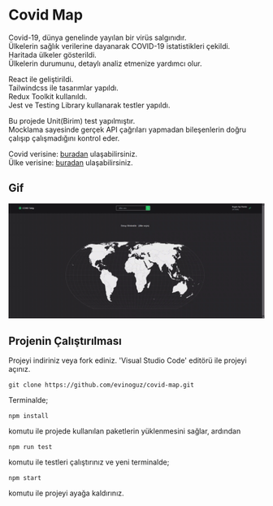 # Covid Map

Covid-19, dünya genelinde yayılan bir virüs salgınıdır. <br />
Ülkelerin sağlık verilerine dayanarak COVID-19 istatistikleri çekildi.<br />
Haritada ülkeler gösterildi. <br />
Ülkelerin durumunu, detaylı analiz etmenize yardımcı olur. <br />

React ile geliştirildi. <br />
Tailwindcss ile tasarımlar yapıldı. <br />
Redux Toolkit kullanıldı. <br />
Jest ve Testing Library kullanarak testler yapıldı. <br />

Bu projede Unit(Birim) test yapılmıştır. <br />
Mocklama sayesinde gerçek API çağrıları yapmadan bileşenlerin doğru çalışıp çalışmadığını kontrol eder. <br />

Covid verisine: [buradan](https://rapidapi.com/axisbits-axisbits-default/api/covid-19-statistics/playground) ulaşabilirsiniz.<br />
Ülke verisine: [buradan](https://restcountries.com/) ulaşabilirsiniz.<br />

## Gif

![](/public/covid-map.gif)

## Projenin Çalıştırılması

Projeyi indiriniz veya fork ediniz. 'Visual Studio Code' editörü ile projeyi açınız.

```
git clone https://github.com/evinoguz/covid-map.git
```

Terminalde;

```
npm install

```

komutu ile projede kullanılan paketlerin yüklenmesini sağlar, ardından

```
npm run test
```

komutu ile testleri çalıştırınız ve yeni terminalde;

```
npm start
```

komutu ile projeyi ayağa kaldırınız.

